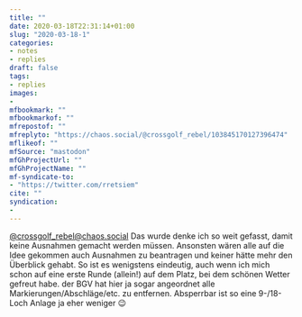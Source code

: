 ```yaml
---
title: ""
date: 2020-03-18T22:31:14+01:00
slug: "2020-03-18-1"
categories:
- notes
- replies
draft: false
tags:
- replies
images:
-
mfbookmark: ""
mfbookmarkof: ""
mfrepostof: ""
mfreplyto: "https://chaos.social/@crossgolf_rebel/103845170127396474"
mflikeof: ""
mfSource: "mastodon"
mfGhProjectUrl: ""
mfGhProjectName: ""
mf-syndicate-to:
- "https://twitter.com/rretsiem"
cite: ""
syndication:
-
---
```


[@crossgolf_rebel@chaos.social](https://chaos.social/@crossgolf_rebel) Das wurde denke ich so weit gefasst, damit keine Ausnahmen gemacht werden müssen. Ansonsten wären alle auf die Idee gekommen auch Ausnahmen zu beantragen und keiner hätte mehr den Überblick gehabt.
So ist es wenigstens eindeutig, auch wenn ich mich schon auf eine erste Runde (allein!) auf dem Platz, bei dem schönen Wetter gefreut habe. der BGV hat hier ja sogar angeordnet alle Markierungen/Abschläge/etc. zu entfernen. Absperrbar ist so eine 9-/18-Loch Anlage ja eher weniger :wink: